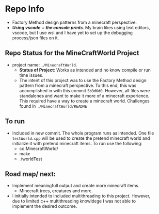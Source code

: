 # Repo Info
  * Factory Method design patterns from a minecraft perspective.
  * ***Using vscode*** + ***the console prints***. My brain likes using text editors, vscode, but I use wsl and I have yet to set up the debugging process/json files on it.

## Repo Status for the MineCraftWorld Project
  * project name: `./MinecraftWorld`.
    + **Status of Project**: Works as intended and no know compile or run time issues.
    + The intent of this project was to use the Factory Method design pattern from a minecraft perspective. To this end, this was accomplished in with this commit `5b3d6d0`. However, all files were standalones and want to make it more of a minecraft experience. This required have a way to create a minecraft world. Challenges found in `./MinecraftWorld/README`

## To run
  * Included in new commit. The whole program runs as intended. One file `testWorld.cpp` will be used to create the pretend minecraft world and initialize it with pretend minecraft items. To run use the following:
    + cd MinecraftWorld/
    + make
    + ./worldTest
## Road map/ next:
  + Implement meaningfull output and create more minecraft items.
    - Minecraft trees, creatures and more.
  + I initially intended to included multithreading to this project. However, due to limited c++ multithreading knowldege I was not able to implement the desired outcome.